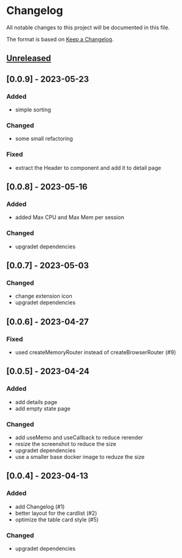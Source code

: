 # Changelog

All notable changes to this project will be documented in this file.

The format is based on [Keep a Changelog](https://keepachangelog.com/en/1.0.0/).

## [Unreleased]

## [0.0.9] - 2023-05-23

### Added 

- simple sorting

### Changed 

- some small refactoring

### Fixed

- extract the Header to component and add it to detail page 

## [0.0.8] - 2023-05-16

### Added

- added Max CPU and Max Mem per session

### Changed

- upgradet dependencies

## [0.0.7] - 2023-05-03

### Changed

- change extension icon
- upgradet dependencies

## [0.0.6] - 2023-04-27

### Fixed

- used createMemoryRouter instead of createBrowserRouter (#9)

## [0.0.5] - 2023-04-24

### Added

- add details page
- add empty state page

### Changed

- add useMemo and useCallback to reduce rerender
- resize the screenshot to reduce the size
- upgradet dependencies
- use a smaller base docker image to reduze the size

## [0.0.4] - 2023-04-13

### Added

- add Changelog (#1)
- better layout for the cardlist (#2)
- optimize the table card style (#5)

### Changed

- upgradet dependencies

[unreleased]: https://github.com/Julian-B90/tachometer/compare/v0.0.4...HEAD